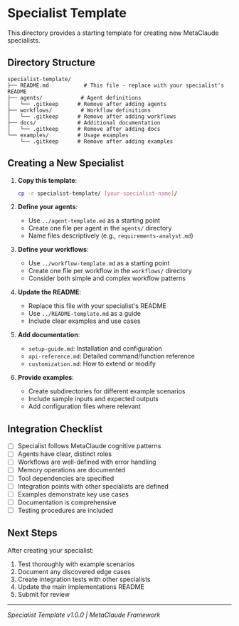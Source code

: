 # Specialist Template

This directory provides a starting template for creating new MetaClaude specialists.

## Directory Structure

```
specialist-template/
├── README.md           # This file - replace with your specialist's README
├── agents/            # Agent definitions
│   └── .gitkeep      # Remove after adding agents
├── workflows/         # Workflow definitions  
│   └── .gitkeep      # Remove after adding workflows
├── docs/             # Additional documentation
│   └── .gitkeep      # Remove after adding docs
└── examples/         # Usage examples
    └── .gitkeep      # Remove after adding examples
```

## Creating a New Specialist

1. **Copy this template**:
   ```bash
   cp -r specialist-template/ [your-specialist-name]/
   ```

2. **Define your agents**:
   - Use `../agent-template.md` as a starting point
   - Create one file per agent in the `agents/` directory
   - Name files descriptively (e.g., `requirements-analyst.md`)

3. **Define your workflows**:
   - Use `../workflow-template.md` as a starting point
   - Create one file per workflow in the `workflows/` directory
   - Consider both simple and complex workflow patterns

4. **Update the README**:
   - Replace this file with your specialist's README
   - Use `../README-template.md` as a guide
   - Include clear examples and use cases

5. **Add documentation**:
   - `setup-guide.md`: Installation and configuration
   - `api-reference.md`: Detailed command/function reference
   - `customization.md`: How to extend or modify

6. **Provide examples**:
   - Create subdirectories for different example scenarios
   - Include sample inputs and expected outputs
   - Add configuration files where relevant

## Integration Checklist

- [ ] Specialist follows MetaClaude cognitive patterns
- [ ] Agents have clear, distinct roles
- [ ] Workflows are well-defined with error handling
- [ ] Memory operations are documented
- [ ] Tool dependencies are specified
- [ ] Integration points with other specialists are defined
- [ ] Examples demonstrate key use cases
- [ ] Documentation is comprehensive
- [ ] Testing procedures are included

## Next Steps

After creating your specialist:

1. Test thoroughly with example scenarios
2. Document any discovered edge cases
3. Create integration tests with other specialists
4. Update the main implementations README
5. Submit for review

---

*Specialist Template v1.0.0 | MetaClaude Framework*